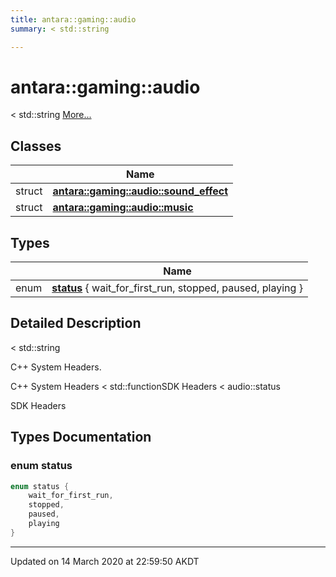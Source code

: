 ```yaml
---
title: antara::gaming::audio
summary: < std::string  

---
```


# antara::gaming::audio




< std::string  [More...](#detailed-description)






## Classes

|                | Name           |
| -------------- | -------------- |
| struct | **[antara::gaming::audio::sound_effect](Classes/structantara_1_1gaming_1_1audio_1_1sound__effect.md)**  |
| struct | **[antara::gaming::audio::music](Classes/structantara_1_1gaming_1_1audio_1_1music.md)**  |

## Types

|                | Name           |
| -------------- | -------------- |
| enum | **[status](Namespaces/namespaceantara_1_1gaming_1_1audio.md#enum-status)** { wait_for_first_run, stopped, paused, playing } |





## Detailed Description

< std::string 

























C++ System Headers.

C++ System Headers < std::functionSDK Headers < audio::status

SDK Headers 



## Types Documentation

### enum status

```cpp
enum status {
    wait_for_first_run,
    stopped,
    paused,
    playing
}
```

































-------------------------------

Updated on 14 March 2020 at 22:59:50 AKDT